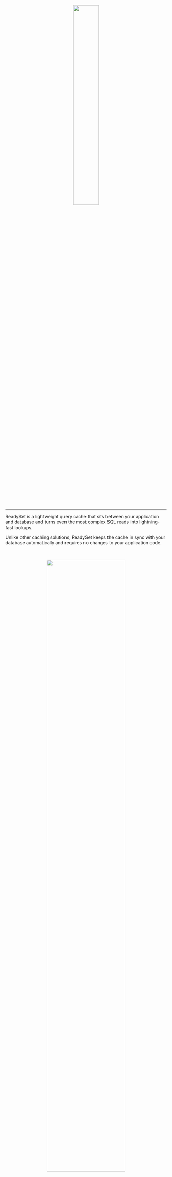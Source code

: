 <p align="center">
  <img src="https://user-images.githubusercontent.com/38481289/172237414-023c0b04-c597-44b7-8b14-b5b0c382dc07.png" width='40%'>
</p>

---

ReadySet is a lightweight query cache that sits between your application and database and turns even the most complex SQL reads into lightning-fast lookups. 


Unlike other caching solutions, ReadySet keeps the cache in sync with your database automatically and requires no changes to your application code.

<br>
<p align="center">
  <img src='https://user-images.githubusercontent.com/38481289/172237407-e0546ef3-2095-49ab-be82-a177e507c6d1.png' width='70%'>
</p>
<br> 

This means:

- No extra code to keep your cache and database in sync
- No extra code to evict stale records
- No TTLs to set - your cache is as up-to-date as your replication lag

ReadySet is based on the [Noria project from MIT](https://pdos.csail.mit.edu/papers/noria:osdi18.pdf).

---
### Quickstart
Curious to see how ReadySet works? Run through our [quick start](https://docs.readyset.io/quickstart) to kick the tires and cache queries in under five minutes. 

---
### Install with Docker
Getting up and running with ReadySet requires that you do three things: download ReadySet, connect it to a database, and create a cache.

#### 1. Download
The easiest way to install ReadySet is via Docker. First, download our Docker Compose file:

```
curl -L -o compose.yml "https://readyset.io/quickstart/compose.yml"
```

#### 2. Point to a database

Make sure your database is [configured to run with ReadySet](https://docs.readyset.io/deploy/configure-your-database) and then modify the downloaded Docker Compose file to include your database connection string:

```
name: readyset
services:
  cache:
    ...
    environment:
      # UPSTREAM_DB_URL: <your DB connection string>
  ...
  grafana:
    ...
    environment:
      # UPSTREAM_DB_URL: <your DB connection string>
```

#### 3. Run ReadySet
```
docker compose up -d
```

#### 4. Configure caching 

Once ReadySet is up and running, you'll need to [create caches](https://docs.readyset.io/cache/creating-a-cache) for the queries you want to speed up. Check out our [caching guide](https://docs.readyset.io/cache/profiling-queries) for more details. 

---

## Documentation

For more information, check out our [documentation](https://docs.readyset.io).

---

## Join the Community

For questions or support, join us on the [ReadySet Community Slack](https://join.slack.com/t/readysetcommunity/shared_invite/zt-1c7bxdxo7-Y6KuoLfc1YWagLk3xHSrsw) to chat with our team.

---

## Project Status & Roadmap
ReadySet is not yet production-ready. Our team is hard at work stabilizing the system. You can learn more about how we're approaching this and follow along on our progress below. 

We anticipate PostgreSQL support will be production ready by the end of 2023; MySQL support will follow from there. 

| Project | Progress | Notes |
| ----------- | ----------- | ----------- |
| General System Testing | [Track](https://github.com/readysettech/readyset/issues/434) | Run ReadySet in a production-like environment and validate its robustness in the presence of faults.| 
| Dataflow Testing | [Track](https://github.com/readysettech/readyset/issues/431) | Expand testing of the ReadySet caching engine. |
| Benchmarking & Analysis  | [Track](https://github.com/readysettech/readyset/issues/432) | Expand ReadySet's performance benchmarks to a wider array of workloads. | 
| Usability Improvements | [Track](https://github.com/readysettech/readyset/issues/443) | Make it easier to configure, interact with, and debug ReadySet. | 
| High Availability | [Track](https://github.com/readysettech/readyset/issues/433) | Ensure that ReadySet can accept connections, proxy queries, serve warm reads from the cache, and replicate writes from the primary database in the presence of certain failures. |

### Contribute
If you're interested in contributing, we gratefully welcome helping hands! We welcome contributions as [GitHub pull requests](https://github.com/readysettech/readyset/pulls), creating [issues](https://github.com/readysettech/readyset/issues), advocacy, and participating in our [community](#join-the-community)! 

### Build from Source
See our [instructions](./community-development.md) on how to build ReadySet from source.

---
## License

ReadySet is licensed under the BSL 1.1 license, converting to the open-source Apache 2.0 license after 4 years. It is free to use on any number of nodes.
